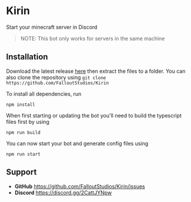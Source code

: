 # Kirin

Start your minecraft server in Discord

> NOTE: This bot only works for servers in the same machine

## Installation

Download the latest release [here](https://github.com/FalloutStudios/Kirin/releases/latest) then extract the files to a folder. You can also clone the repository using `git clone https://github.com/FalloutStudios/Kirin`

To install all dependencies, run
```
npm install
```

When first starting or updating the bot you'll need to build the typescript files first by using
```
npm run build
```

You can now start your bot and generate config files using
```
npm run start
```

## Support

- **GitHub** https://github.com/FalloutStudios/Kirin/issues
- **Discord** https://discord.gg/2CattJYNpw
